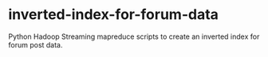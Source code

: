 inverted-index-for-forum-data
=============================

Python Hadoop Streaming mapreduce scripts to create an inverted index for forum post data.
